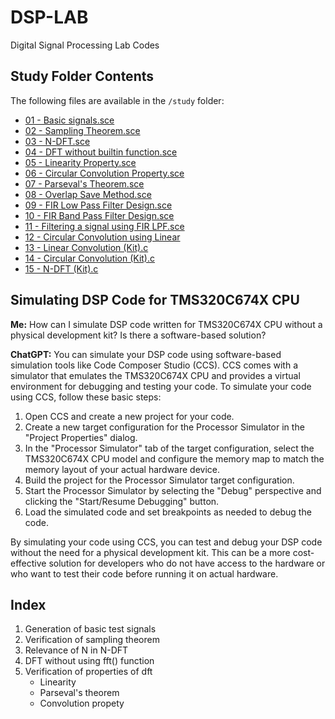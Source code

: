 # DSP-LAB
Digital Signal Processing Lab Codes

## Study Folder Contents

The following files are available in the `/study` folder:

- [01 - Basic signals.sce](./study/01%20-%20Basic%20signals.sce)
- [02 - Sampling Theorem.sce](./study/02%20-%20Sampling%20Theorem.sce)
- [03 - N-DFT.sce](./study/03%20-%20N-DFT.sce)
- [04 - DFT without builtin function.sce](./study/04%20-%20DFT%20without%20builtin%20function.sce)
- [05 - Linearity Property.sce](./study/05%20-%20Linearity%20Property.sce)
- [06 - Circular Convolution Property.sce](./study/06%20-%20Circular%20Convolution%20Property.sce)
- [07 - Parseval's Theorem.sce](./study/07%20-%20Parseval's%20Theorem.sce)
- [08 - Overlap Save Method.sce](./study/08%20-%20Overlap%20Save%20Method.sce)
- [09 - FIR Low Pass Filter Design.sce](./study/09%20-%20FIR%20Low%20Pass%20Filter%20Design.sce)
- [10 - FIR Band Pass Filter Design.sce](./study/10%20-%20FIR%20Band%20Pass%20Filter%20Design.sce)
- [11 - Filtering a signal using FIR LPF.sce](./study/11%20-%20Filtering%20a%20signal%20using%20FIR%20LPF.sce)
- [12 - Circular Convolution using Linear](./study/12%20-%20Circular%20Convolution%20using%20Linear.sce)
- [13 - Linear Convolution (Kit).c](./study/13%20-%20Linear%20Convolution%20(Kit).c)
- [14 - Circular Convolution (Kit).c](./study/14%20-%20Circular%20Convolution%20(Kit).c)
- [15 - N-DFT (Kit).c](./study/15%20-%20N-DFT%20(Kit).c)


## Simulating DSP Code for TMS320C674X CPU

**Me:** How can I simulate DSP code written for TMS320C674X CPU without a physical development kit? Is there a software-based solution?

**ChatGPT:** You can simulate your DSP code using software-based simulation tools like Code Composer Studio (CCS). CCS comes with a simulator that emulates the TMS320C674X CPU and provides a virtual environment for debugging and testing your code.
To simulate your code using CCS, follow these basic steps:
1. Open CCS and create a new project for your code.
2. Create a new target configuration for the Processor Simulator in the "Project Properties" dialog.
3. In the "Processor Simulator" tab of the target configuration, select the TMS320C674X CPU model and configure the memory map to match the memory layout of your actual hardware device.
4. Build the project for the Processor Simulator target configuration.
5. Start the Processor Simulator by selecting the "Debug" perspective and clicking the "Start/Resume Debugging" button.
6. Load the simulated code and set breakpoints as needed to debug the code.

By simulating your code using CCS, you can test and debug your DSP code without the need for a physical development kit. This can be a more cost-effective solution for developers who do not have access to the hardware or who want to test their code before running it on actual hardware. 



## Index
1. Generation of basic test signals
2. Verification of sampling theorem
3. Relevance of N in N-DFT
4. DFT without using fft() function
5. Verification of properties of dft
    - Linearity
    - Parseval's theorem
    - Convolution propety

